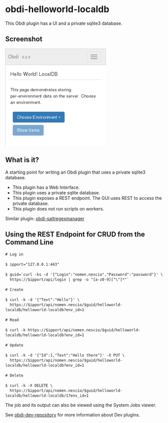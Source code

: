 # obdi-helloworld-localdb

This Obdi plugin has a UI and a private sqlite3 database.

## Screenshot

![](images/helloworld-localdb.png?raw=true)

## What is it?
A starting point for writing an Obdi plugin that uses a private sqlite3 database.

* This plugin has a Web Interface.
* This plugin uses a private sqlite database.
* This plugin exposes a REST endpoint.
    The GUI uses REST to access the private database.
* This plugin does not run scripts on workers.

Similar plugin: [obdi-saltregexmanager](https://github.com/mclarkson/obdi-saltregexmanager)

## Using the REST Endpoint for CRUD from the Command Line

```
# Log in

$ ipport="127.0.0.1:443"

$ guid=`curl -ks -d '{"Login":"nomen.nescio","Password":"password"}' \
  https://$ipport/api/login | grep -o "[a-z0-9][^\"]*"`

# Create

$ curl -k -d '{"Text":"Hello"}' \
  https://$ipport/api/nomen.nescio/$guid/helloworld-localdb/helloworld-localdb?env_id=1

# Read

$ curl -k https://$ipport/api/nomen.nescio/$guid/helloworld-localdb/helloworld-localdb?env_id=1

# Update

$ curl -k -d '{"Id":1,"Text":"Hello there"}' -X PUT \
  https://$ipport/api/nomen.nescio/$guid/helloworld-localdb/helloworld-localdb?env_id=1

# Delete

$ curl -k -X DELETE \
  https://$ipport/api/nomen.nescio/$guid/helloworld-localdb/helloworld-localdb/1?env_id=1
```

The job and its output can also be viewed using the System Jobs viewer.

See [obdi-dev-repository](https://github.com/mclarkson/obdi-dev-repository)
for more information about Dev plugins.
